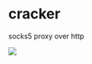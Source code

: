 # cracker
socks5 proxy over http

![](https://github.com/lovedboy/cracker/blob/master/read.png?raw=true)
